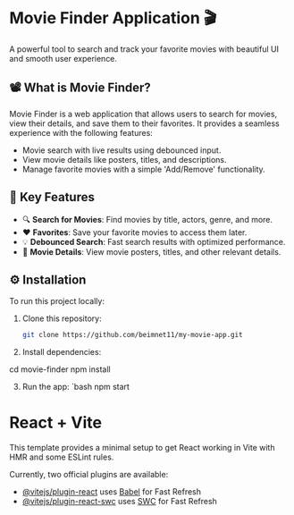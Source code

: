 # Movie Finder Application 🎬

A powerful tool to search and track your favorite movies with beautiful UI and smooth user experience.

## 📽️ What is Movie Finder?

Movie Finder is a web application that allows users to search for movies, view their details, and save them to their favorites. It provides a seamless experience with the following features:

- Movie search with live results using debounced input.
- View movie details like posters, titles, and descriptions.
- Manage favorite movies with a simple 'Add/Remove' functionality.

## 🌟 Key Features

- 🔍 **Search for Movies**: Find movies by title, actors, genre, and more.
- ❤️ **Favorites**: Save your favorite movies to access them later.
- 💡 **Debounced Search**: Fast search results with optimized performance.
- 🎥 **Movie Details**: View movie posters, titles, and other relevant details.

## ⚙️ Installation

To run this project locally:

1. Clone this repository:

   ```bash
   git clone https://github.com/beimnet11/my-movie-app.git

2. Install dependencies:

cd movie-finder
npm install

3. Run the app:
  `bash
    npm start

# React + Vite

This template provides a minimal setup to get React working in Vite with HMR and some ESLint rules.

Currently, two official plugins are available:

- [@vitejs/plugin-react](https://github.com/vitejs/vite-plugin-react/blob/main/packages/plugin-react/README.md) uses [Babel](https://babeljs.io/) for Fast Refresh
- [@vitejs/plugin-react-swc](https://github.com/vitejs/vite-plugin-react-swc) uses [SWC](https://swc.rs/) for Fast Refresh
